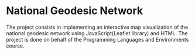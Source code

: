 # National Geodesic Network
The project consists in implementing an interactive map visualization of the national geodesic network using JavaScript(Leaflet library) and HTML. The project is done on behalf of the Programming Languages and Environments course.
